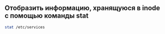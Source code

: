 ## Отобразить информацию, хранящуюся в inode с помощью команды stat

```bash
stat /etc/services
```


